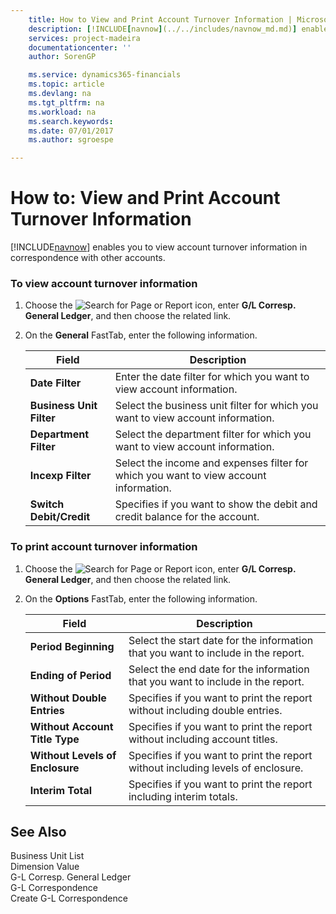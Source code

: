 ```yaml
---
    title: How to View and Print Account Turnover Information | Microsoft Docs
    description: [!INCLUDE[navnow](../../includes/navnow_md.md)] enables you to view account turnover information in correspondence with other accounts.
    services: project-madeira
    documentationcenter: ''
    author: SorenGP

    ms.service: dynamics365-financials
    ms.topic: article
    ms.devlang: na
    ms.tgt_pltfrm: na
    ms.workload: na
    ms.search.keywords:
    ms.date: 07/01/2017
    ms.author: sgroespe

---
```

# How to: View and Print Account Turnover Information
[!INCLUDE[navnow](../../includes/navnow_md.md)] enables you to view account turnover information in correspondence with other accounts.  
  
### To view account turnover information  
  
1.  Choose the ![Search for Page or Report](media/ui-search/search_small.png "Search for Page or Report icon") icon, enter **G/L Corresp. General Ledger**, and then choose the related link.  
  
2.  On the **General** FastTab, enter the following information.  
  
    |Field|Description|  
    |---------------------------------|---------------------------------------|  
    |**Date Filter**|Enter the date filter for which you want to view account information.|  
    |**Business Unit Filter**|Select the business unit filter for which you want to view account information.|  
    |**Department Filter**|Select the department filter for which you want to view account information.|  
    |**Incexp Filter**|Select the income and expenses filter for which you want to view account information.|  
    |**Switch Debit/Credit**|Specifies if you want to show the debit and credit balance for the account.|  
  
### To print account turnover information  
  
1.  Choose the ![Search for Page or Report](media/ui-search/search_small.png "Search for Page or Report icon") icon, enter **G/L Corresp. General Ledger**, and then choose the related link.  
  
2.  On the **Options** FastTab, enter the following information.  
  
    |Field|Description|  
    |---------------------------------|---------------------------------------|  
    |**Period Beginning**|Select the start date for the information that you want to include in the report.|  
    |**Ending of Period**|Select the end date for the information that you want to include in the report.|  
    |**Without Double Entries**|Specifies if you want to print the report without including double entries.|  
    |**Without Account Title Type**|Specifies if you want to print the report without including account titles.|  
    |**Without Levels of Enclosure**|Specifies if you want to print the report without including levels of enclosure.|  
    |**Interim Total**|Specifies if you want to print the report including interim totals.|  
  
## See Also  
 Business Unit List   
 Dimension Value   
 G-L Corresp. General Ledger   
 G-L Correspondence   
 Create G-L Correspondence